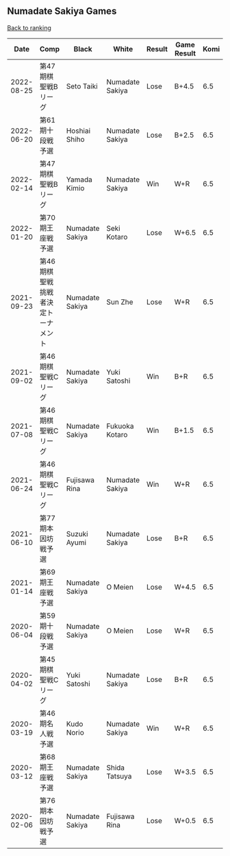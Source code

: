 ## Numadate Sakiya Games

[Back to ranking](../../index.md)




| **Date** | **Comp** | **Black** | **White** | **Result** | **Game Result** | **Komi** | **Rating** | **Diff** | 
| --- | --- | --- | --- | --- | --- | --- | --- | --- |
| 2022-08-25 | 第47期棋聖戦Bリーグ | Seto Taiki | Numadate Sakiya | Lose | B+4.5 | 6.5 | 2726 | -435 | 
| 2022-06-20 | 第61期十段戦予選 | Hoshiai Shiho | Numadate Sakiya | Lose | B+2.5 | 6.5 | 3161 | 50 | 
| 2022-02-14 | 第47期棋聖戦Bリーグ | Yamada Kimio | Numadate Sakiya | Win | W+R | 6.5 | 3111 | 74 | 
| 2022-01-20 | 第70期王座戦予選 | Numadate Sakiya | Seki Kotaro | Lose | W+6.5 | 6.5 | 3037 | 98 | 
| 2021-09-23 | 第46期棋聖戦挑戦者決定トーナメント  | Numadate Sakiya | Sun Zhe | Lose | W+R | 6.5 | 2939 | 48 | 
| 2021-09-02 | 第46期棋聖戦Cリーグ | Numadate Sakiya | Yuki Satoshi | Win | B+R | 6.5 | 2891 | 67 | 
| 2021-07-08 | 第46期棋聖戦Cリーグ | Numadate Sakiya | Fukuoka Kotaro | Win | B+1.5 | 6.5 | 2824 | 207 | 
| 2021-06-24 | 第46期棋聖戦Cリーグ | Fujisawa Rina | Numadate Sakiya | Win | W+R | 6.5 | 2617 | 338 | 
| 2021-06-10 | 第77期本因坊戦予選 | Suzuki Ayumi | Numadate Sakiya | Lose | B+R | 6.5 | 2279 | 0 | 
| 2021-01-14 | 第69期王座戦予選 | Numadate Sakiya | O Meien | Lose | W+4.5 | 6.5 | 2279 | -380 | 
| 2020-06-04 | 第59期十段戦予選 | Numadate Sakiya | O Meien | Lose | W+R | 6.5 | 2659 | -150 | 
| 2020-04-02 | 第45期棋聖戦Cリーグ | Yuki Satoshi | Numadate Sakiya | Lose | B+R | 6.5 | 2809 | -54 | 
| 2020-03-19 | 第46期名人戦予選 | Kudo Norio | Numadate Sakiya | Win | W+R | 6.5 | 2863 | 61 | 
| 2020-03-12 | 第68期王座戦予選 | Numadate Sakiya | Shida Tatsuya | Lose | W+3.5 | 6.5 | 2802 | -70 | 
| 2020-02-06 | 第76期本因坊戦予選 | Numadate Sakiya | Fujisawa Rina | Lose | W+0.5 | 6.5 | 2872 | missing |




